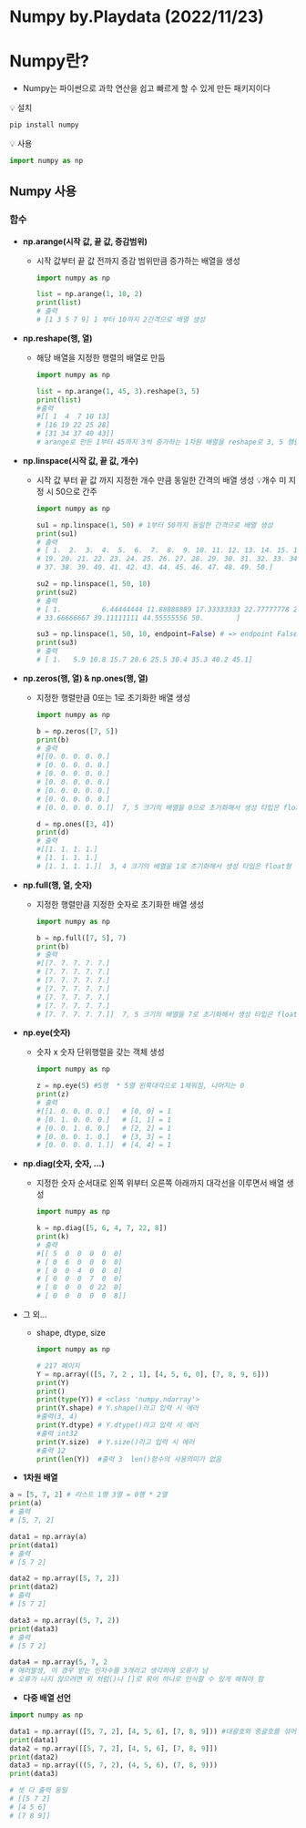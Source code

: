 Numpy by.Playdata (2022/11/23)
====================
# Numpy란?

- Numpy는 파이썬으로 과학 연산을 쉽고 빠르게 할 수 있게 만든 패키지이다

<aside>
💡 설치

```bash
pip install numpy
```

</aside>

<aside>
💡 사용

```python
import numpy as np
```

</aside>

## Numpy 사용

### 함수

- **np.arange(시작 값, 끝 값, 증감범위)**
    - 시작 값부터 끝 값 전까지 증감 범위만큼 증가하는 배열을 생성
        
        ```python
        import numpy as np
        
        list = np.arange(1, 10, 2)
        print(list)
        # 출력 
        # [1 3 5 7 9] 1 부터 10까지 2간격으로 배열 생성
        ```
        
- **np.reshape(행, 열)**
    - 해당 배열을 지정한 행렬의 배열로 만듬
        
        ```python
        import numpy as np
        
        list = np.arange(1, 45, 3).reshape(3, 5)
        print(list)
        #출력
        #[[ 1  4  7 10 13]
        # [16 19 22 25 28]
        # [31 34 37 40 43]]
        # arange로 만든 1부터 45까지 3씩 증가하는 1차원 배열을 reshape로 3, 5 행렬의 배열로 바꿈
        ```
        
- **np.linspace(시작 값, 끝 값, 개수)**
    - 시작 값 부터 끝 값 까지 지정한 개수 만큼 동일한 간격의 배열 생성  💡개수 미 지정 시 50으로 간주
        
        ```python
        import numpy as np
        
        su1 = np.linspace(1, 50) # 1부터 50까지 동일한 간격으로 배열 생성
        print(su1)
        # 출력
        # [ 1.  2.  3.  4.  5.  6.  7.  8.  9. 10. 11. 12. 13. 14. 15. 16. 17. 18.
        # 19. 20. 21. 22. 23. 24. 25. 26. 27. 28. 29. 30. 31. 32. 33. 34. 35. 36.
        # 37. 38. 39. 40. 41. 42. 43. 44. 45. 46. 47. 48. 49. 50.]
        
        su2 = np.linspace(1, 50, 10)
        print(su2)
        # 출력
        # [ 1.          6.44444444 11.88888889 17.33333333 22.77777778 28.22222222
        # 33.66666667 39.11111111 44.55555556 50.        ]
        
        su3 = np.linspace(1, 50, 10, endpoint=False) # => endpoint False 시 소수점 자리 반올림
        print(su3)
        # 출력
        # [ 1.   5.9 10.8 15.7 20.6 25.5 30.4 35.3 40.2 45.1]
        ```
        
- **np.zeros(행, 열) & np.ones(행, 열)**
    - 지정한 행렬만큼 0또는 1로 초기화한 배열 생성
        
        ```python
        import numpy as np
        
        b = np.zeros([7, 5]) 
        print(b)
        # 출력
        #[[0. 0. 0. 0. 0.]
        # [0. 0. 0. 0. 0.]
        # [0. 0. 0. 0. 0.]
        # [0. 0. 0. 0. 0.]
        # [0. 0. 0. 0. 0.]
        # [0. 0. 0. 0. 0.]
        # [0. 0. 0. 0. 0.]]  7, 5 크기의 배열을 0으로 초기화해서 생성 타입은 float형
        
        d = np.ones([3, 4])
        print(d)
        # 출력
        #[[1. 1. 1. 1.]
        # [1. 1. 1. 1.]
        # [1. 1. 1. 1.]]  3, 4 크기의 배열을 1로 초기화해서 생성 타입은 float형
        ```
        
- **np.full(행, 열, 숫자)**
    - 지정한 행렬만큼 지정한 숫자로 초기화한 배열 생성
        
        ```python
        import numpy as np
        
        b = np.full([7, 5], 7) 
        print(b)
        # 출력
        #[[7. 7. 7. 7. 7.]
        # [7. 7. 7. 7. 7.]
        # [7. 7. 7. 7. 7.]
        # [7. 7. 7. 7. 7.]
        # [7. 7. 7. 7. 7.]
        # [7. 7. 7. 7. 7.]
        # [7. 7. 7. 7. 7.]]  7, 5 크기의 배열을 7로 초기화해서 생성 타입은 float형
        ```
        
- **np.eye(숫자)**
    - 숫자 x 숫자 단위행렬을 갖는 객체 생성
        
        ```python
        import numpy as np
        
        z = np.eye(5) #5행  * 5열 왼쪽대각으로 1채워짐, 나머지는 0
        print(z)
        # 출력
        #[[1. 0. 0. 0. 0.]   # [0, 0] = 1
        # [0. 1. 0. 0. 0.]   # [1, 1] = 1
        # [0. 0. 1. 0. 0.]   # [2, 2] = 1
        # [0. 0. 0. 1. 0.]   # [3, 3] = 1
        # [0. 0. 0. 0. 1.]]  # [4, 4] = 1
        
        ```
        
- **np.diag(숫자, 숫자, …)**
    - 지정한 숫자 순서대로 왼쪽 위부터 오른쪽 아래까지 대각선을 이루면서 배열 생성
        
        ```python
        import numpy as np
        
        k = np.diag([5, 6, 4, 7, 22, 8])
        print(k)
        # 출력
        #[[ 5  0  0  0  0  0]
        # [ 0  6  0  0  0  0]
        # [ 0  0  4  0  0  0]
        # [ 0  0  0  7  0  0]
        # [ 0  0  0  0 22  0]
        # [ 0  0  0  0  0  8]]
        ```
        
- 그 외…
    - shape, dtype, size
        
        ```python
        import numpy as np
        
        # 217 페이지
        Y = np.array(([5, 7, 2 , 1], [4, 5, 6, 0], [7, 8, 9, 6]))
        print(Y)
        print()
        print(type(Y)) # <class 'numpy.ndarray'>
        print(Y.shape) # Y.shape()라고 입력 시 에러 
        #출력(3, 4)
        print(Y.dtype) # Y.dtype()라고 입력 시 에러  
        #출력 int32
        print(Y.size)  # Y.size()라고 입력 시 에러 
        #출력 12
        print(len(Y))  #출력 3  len()함수의 사용의미가 없음
        ```
        
- ******************************1차원 배열******************************

```python
a = [5, 7, 2] # 리스트 1행 3열 = 0행 * 2열
print(a)
# 출력
# [5, 7, 2]

data1 = np.array(a)
print(data1)
# 출력
# [5 7 2]

data2 = np.array([5, 7, 2])
print(data2)
# 출력
# [5 7 2]

data3 = np.array((5, 7, 2))
print(data3)
# 출력
# [5 7 2]

data4 = np.array(5, 7, 2
# 에러발생, 이 경우 받는 인자수를 3개라고 생각하여 오류가 남
# 오류가 나지 않으려면 위 처럼()나 []로 묶어 하나로 인식할 수 있게 해줘야 함
```

- **다중 배열 선언**

```python
import numpy as np

data1 = np.array(([5, 7, 2], [4, 5, 6], [7, 8, 9])) #대괄호와 중괄호를 섞어서 사용해도 무관
print(data1)
data2 = np.array([[5, 7, 2], [4, 5, 6], [7, 8, 9]])
print(data2)
data3 = np.array(((5, 7, 2), (4, 5, 6), (7, 8, 9)))
print(data3)

# 셋 다 출력 동일
# [[5 7 2]
# [4 5 6]
# [7 8 9]]
```
